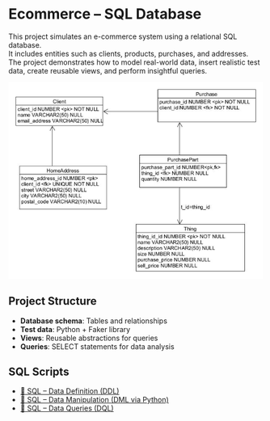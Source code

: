 # Ecommerce – SQL Database

This project simulates an e-commerce system using a relational SQL database.  
It includes entities such as clients, products, purchases, and addresses.  
The project demonstrates how to model real-world data, insert realistic test data, create reusable views, and perform insightful queries.

![Database Schema](schema/er_model/relationDB.jpg)

##  Project Structure

- **Database schema**: Tables and relationships
- **Test data**: Python + Faker library
- **Views**: Reusable abstractions for queries
- **Queries**: SELECT statements for data analysis

##  SQL Scripts

- [📄 SQL – Data Definition (DDL)](sql-ddl/create_tables.sql)  
- [📄 SQL – Data Manipulation (DML via Python)](data_generation/connect.py)  
- [📄 SQL – Data Queries (DQL)](sql_queries/sql_dql.sql)  
